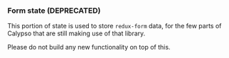 ### Form state (DEPRECATED)

This portion of state is used to store `redux-form` data, for the few parts of Calypso
that are still making use of that library.

Please do not build any new functionality on top of this.
